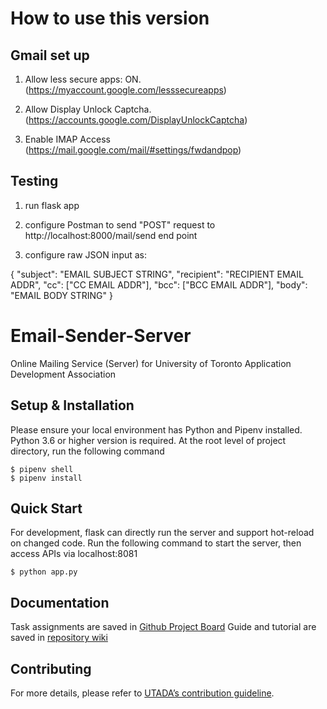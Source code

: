 # How to use this version

## Gmail set up

1. Allow less secure apps: ON. (https://myaccount.google.com/lesssecureapps)

2. Allow Display Unlock Captcha. (https://accounts.google.com/DisplayUnlockCaptcha)

3. Enable IMAP Access (https://mail.google.com/mail/#settings/fwdandpop)

## Testing

1. run flask app

2. configure Postman to send "POST" request to http://localhost:8000/mail/send end point

3. configure raw JSON input as:

{
    "subject": "EMAIL SUBJECT STRING",
    "recipient": "RECIPIENT EMAIL ADDR",
    "cc": ["CC EMAIL ADDR"],
    "bcc": ["BCC EMAIL ADDR"],
    "body": "EMAIL BODY STRING"
}



# Email-Sender-Server
Online Mailing Service (Server) for University of Toronto Application Development Association

## Setup & Installation
Please ensure your local environment has Python and Pipenv installed. Python 3.6 or higher version is required.
At the root level of project directory, run the following command
```
$ pipenv shell
$ pipenv install
```

## Quick Start
For development, flask can directly run the server and support hot-reload on changed code. Run the following command to start the server, then access APIs via localhost:8081
```
$ python app.py
```

## Documentation
Task assignments are saved in [Github Project Board](https://github.com/orgs/UT-Applicataion-Development-Association/projects/1)
Guide and tutorial are saved in [repository wiki](https://github.com/UT-Applicataion-Development-Association/Email-Sender-Server/wiki)

## Contributing
For more details, please refer to [UTADA’s contribution guideline](https://github.com/UT-Applicataion-Development-Association/Contribution-Guidelines).
